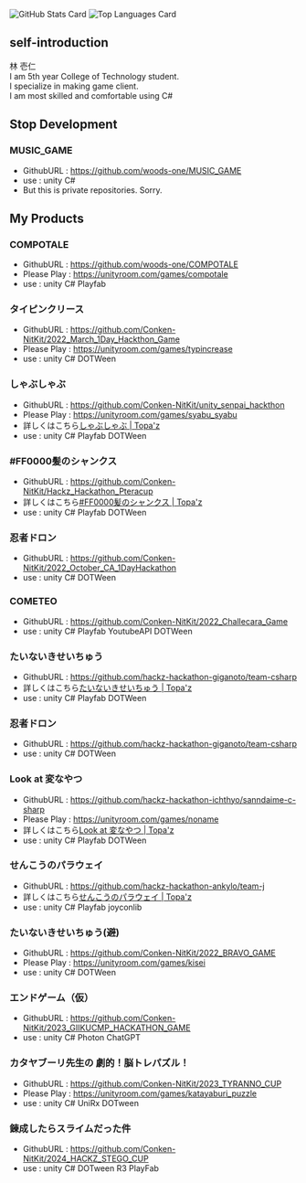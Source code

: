 ![GitHub Stats Card](https://github-readme-stats.vercel.app/api?username=woods-one&show_icons=true&count_private=true&theme=dark)
![Top Languages Card](https://github-readme-stats.vercel.app/api/top-langs?username=woods-one&langs_count=3&theme=dark&hide=jupyter%20notebook,html)

## self-introduction
林 壱仁  
I am 5th year College of Technology student.  
I specialize in making game client.  
I am most skilled and comfortable using C#  

## Stop Development
### MUSIC_GAME
- GithubURL : https://github.com/woods-one/MUSIC_GAME
- use : unity C#
- But this is private repositories. Sorry.

## My Products
### COMPOTALE
- GithubURL : https://github.com/woods-one/COMPOTALE
- Please Play : https://unityroom.com/games/compotale
- use : unity C# Playfab

### タイピンクリース
- GithubURL : https://github.com/Conken-NitKit/2022_March_1Day_Hackthon_Game
- Please Play : https://unityroom.com/games/typincrease
- use : unity C# DOTWeen

### しゃぶしゃぶ
- GithubURL : https://github.com/Conken-NitKit/unity_senpai_hackthon
- Please Play : https://unityroom.com/games/syabu_syabu
- 詳しくはこちら[しゃぶしゃぶ | Topa'z](https://topaz.dev/projects/fe72d1c97872ff6a35f5)
- use : unity C# Playfab DOTWeen

### #FF0000髪のシャンクス
- GithubURL : https://github.com/Conken-NitKit/Hackz_Hackathon_Pteracup
- 詳しくはこちら[#FF0000髪のシャンクス | Topa'z](https://topaz.dev/projects/7740a6cbcab875623bba)
- use : unity C# Playfab DOTWeen

### 忍者ドロン
- GithubURL : https://github.com/Conken-NitKit/2022_October_CA_1DayHackathon
- use : unity C# DOTWeen

### COMETEO
- GithubURL : https://github.com/Conken-NitKit/2022_Challecara_Game
- use : unity C# Playfab YoutubeAPI DOTWeen

### たいないきせいちゅう
- GithubURL : https://github.com/hackz-hackathon-giganoto/team-csharp
- 詳しくはこちら[たいないきせいちゅう | Topa'z](https://topaz.dev/projects/8edad2d1ce40df354f96)
- use : unity C# Playfab DOTWeen

### 忍者ドロン
- GithubURL : https://github.com/hackz-hackathon-giganoto/team-csharp
- use : unity C# DOTWeen

### Look at 変なやつ
- GithubURL : https://github.com/hackz-hackathon-ichthyo/sanndaime-c-sharp
- Please Play : https://unityroom.com/games/noname
- 詳しくはこちら[Look at 変なやつ | Topa'z](https://topaz.dev/projects/87bc3608b4a6ddb89a37)
- use : unity C# Playfab DOTWeen

### せんこうのパラウェイ
- GithubURL : https://github.com/hackz-hackathon-ankylo/team-j
- 詳しくはこちら[せんこうのパラウェイ | Topa'z](https://topaz.dev/projects/d0d2a148c3827177e6b6)
- use : unity C# Playfab joyconlib

### たいないきせいちゅう(避)
- GithubURL : https://github.com/Conken-NitKit/2022_BRAVO_GAME
- Please Play : https://unityroom.com/games/kisei
- use : unity C# DOTWeen

### エンドゲーム（仮）
- GithubURL : https://github.com/Conken-NitKit/2023_GIIKUCMP_HACKATHON_GAME
- use : unity C# Photon ChatGPT

### カタヤブーリ先生の 劇的！脳トレパズル！
- GithubURL : https://github.com/Conken-NitKit/2023_TYRANNO_CUP
- Please Play : https://unityroom.com/games/katayaburi_puzzle
- use : unity C# UniRx DOTween

### 錬成したらスライムだった件
- GithubURL : https://github.com/Conken-NitKit/2024_HACKZ_STEGO_CUP
- use : unity C# DOTween R3 PlayFab
